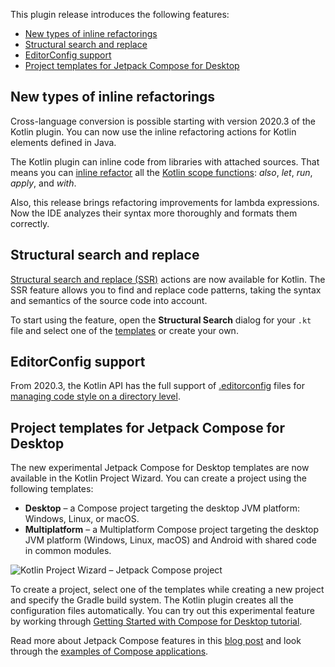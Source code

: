 [//]: # (title: What's new in Kotlin plugin 2020.3)

This plugin release introduces the following features:
* [New types of inline refactorings](#new-types-of-inline-refactorings)
* [Structural search and replace](#structural-search-and-replace)
* [EditorConfig support](#editorconfig-support)
* [Project templates for Jetpack Compose for Desktop](#project-templates-for-jetpack-compose-for-desktop)

## New types of inline refactorings

Cross-language conversion is possible starting with version 2020.3 of the Kotlin plugin. You can now use the inline refactoring actions for Kotlin elements defined in Java.

The Kotlin plugin can inline code from libraries with attached sources. That means you can [inline refactor](https://www.jetbrains.com/help/idea/inline.html) all the [Kotlin scope functions](https://kotlinlang.org/docs/reference/scope-functions.html):  _also_, _let_, _run_, _apply_, and _with_.

Also, this release brings refactoring improvements for lambda expressions. Now the IDE analyzes their syntax more thoroughly and formats them correctly.

## Structural search and replace

[Structural search and replace (SSR)](https://www.jetbrains.com/help/idea/structural-search-and-replace.html) actions are now available for Kotlin. The SSR feature allows you to find and replace code patterns, taking the syntax and semantics of the source code into account.

To start using the feature, open the **Structural Search** dialog for your `.kt` file and select one of the [templates](https://www.jetbrains.com/help/idea/search-templates.html) or create your own.

## EditorConfig support

From 2020.3, the Kotlin API has the full support of [.editorconfig](https://editorconfig.org/) files for [managing code style on a directory level](https://www.jetbrains.com/help/idea/configuring-code-style.html#editorconfig). 

## Project templates for Jetpack Compose for Desktop

The new experimental Jetpack Compose for Desktop templates are now available in the Kotlin Project Wizard. You can create a project using the following templates:
* **Desktop** –  a Compose project targeting the desktop JVM platform: Windows, Linux, or macOS.
* **Multiplatform** – a Multiplatform Compose project targeting the desktop JVM platform  (Windows, Linux, macOS) and Android with shared code in common modules. 

![Kotlin Project Wizard – Jetpack Compose project](jetpack-compose.png)

To create a project, select one of the templates while creating a new project and specify the Gradle build system. The Kotlin plugin creates all the configuration files automatically. You can try out this experimental feature by working through [Getting Started with Compose for Desktop tutorial](https://github.com/JetBrains/compose-jb/tree/master/tutorials/Getting_Started).

Read more about Jetpack Compose features in this [blog post](https://blog.jetbrains.com/cross-post/jetpack-compose-for-desktop-milestone-1-released/) and look through the [examples of Compose applications](https://github.com/JetBrains/compose-jb/tree/master/examples).